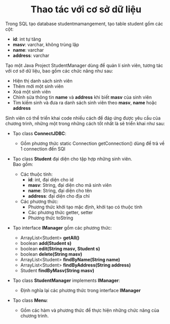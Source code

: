 <div align="center">

# Thao tác với cơ sở dữ liệu

</div>
Trong SQL tạo database studentmamangement, tạo table student gồm các cột:

- **id**: int tự tăng
- **masv**: varchar, không trùng lặp
- **name**: varchar
- **address**: varchar

Tạo một Java Project StudentManager dùng để quản lí sinh viên, tương tác với cơ sở dữ liệu, bao gồm các chức năng như sau:
- Hiện thị danh sách sinh viên
- Thêm mới một sinh viên
- Xoá một sinh viên
- Chỉnh sửa thông tin **name** và **address** khi biết **masv** của sinh viên
- Tìm kiếm sinh và đưa ra danh sách sinh viên theo **masv**, **name** hoặc **address**

Sinh viên có thể triển khai code nhiều cách để đáp ứng được yêu cầu của chương trình, những một trong những cách tốt nhất là sẽ triển khai như sau:
- Tạo class **ConnectJDBC**:
    - Gồm phương thức static Connection getConnection() dùng để trả về 1 connection đến SQl
- Tạo class **Student** đại diện cho tập hợp những sinh viên.<br>Bao gồm:
    - Các thuộc tính:
        - **id**: int, đại diện cho id
        - **masv**: String, đại diện cho mã sinh viên
        - **name**: String, đại diện cho tên
        - **address**: đại diện cho địa chỉ
    - Các phương thức:
        - Phương thức khởi tạo mặc định, khởi tạo có thuộc tính
        - Các phương thức getter, setter
        - Phương thức toString

- Tạo interface **IManager** gồm các phương thức:
    - ArrayList\<Student> **getAll()**
    - boolean **add(Student s)**
    - boolean **edit(String masv, Student s)**
    - boolean **delete(String masv)**
    - ArrayList\<Student> **findByName(String name)**
    - ArrayList\<Student> **findByAddress(String address)**
    - Student **findByMasv(String masv)**
- Tạo class **StudentManager** implements **IManager**:
    - Định nghĩa lại các phương thức trong interface **IManager**
- Tạo class **Menu**:
    - Gồm các hàm và phương thức để thực hiện những chức năng của chương trình.
